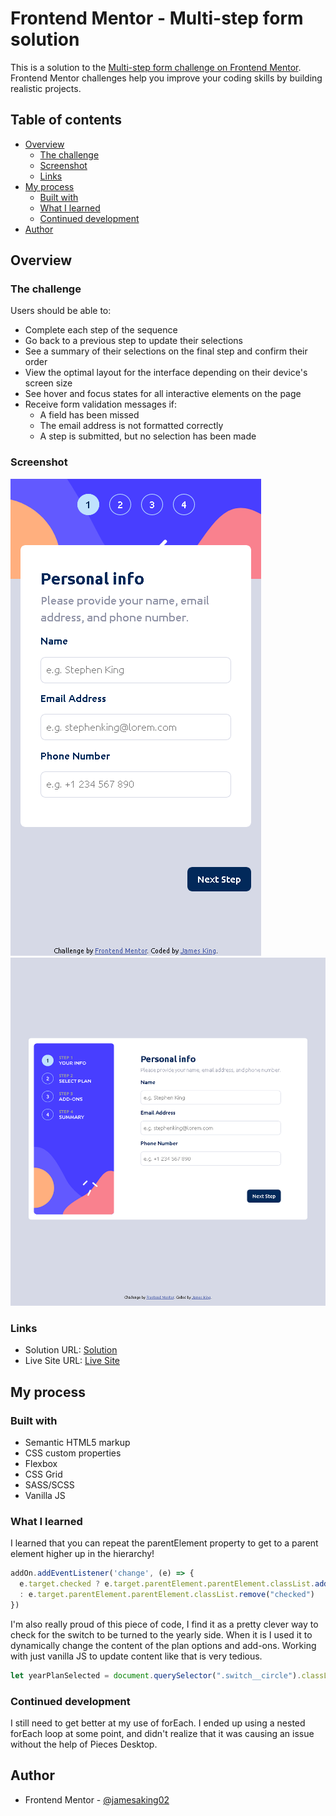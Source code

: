 # Frontend Mentor - Multi-step form solution

This is a solution to the [Multi-step form challenge on Frontend Mentor](https://www.frontendmentor.io/challenges/multistep-form-YVAnSdqQBJ). Frontend Mentor challenges help you improve your coding skills by building realistic projects. 

## Table of contents

- [Overview](#overview)
  - [The challenge](#the-challenge)
  - [Screenshot](#screenshot)
  - [Links](#links)
- [My process](#my-process)
  - [Built with](#built-with)
  - [What I learned](#what-i-learned)
  - [Continued development](#continued-development)
- [Author](#author)

## Overview

### The challenge

Users should be able to:

- Complete each step of the sequence
- Go back to a previous step to update their selections
- See a summary of their selections on the final step and confirm their order
- View the optimal layout for the interface depending on their device's screen size
- See hover and focus states for all interactive elements on the page
- Receive form validation messages if:
  - A field has been missed
  - The email address is not formatted correctly
  - A step is submitted, but no selection has been made

### Screenshot

![](./assets/images/mobile-multi-step-form.png)
![](./assets/images/desktop-multi-step-form.png)

### Links

- Solution URL: [Solution](https://github.com/jamesaking02/multi-step-form)
- Live Site URL: [Live Site](https://your-live-site-url.com)

## My process

### Built with

- Semantic HTML5 markup
- CSS custom properties
- Flexbox
- CSS Grid
- SASS/SCSS
- Vanilla JS

### What I learned

I learned that you can repeat the parentElement property to get to a parent element higher up in the hierarchy! 

```js
addOn.addEventListener('change', (e) => {
  e.target.checked ? e.target.parentElement.parentElement.classList.add("checked") 
  : e.target.parentElement.parentElement.classList.remove("checked")
})
```

I'm also really proud of this piece of code, I find it as a pretty clever way to check for the switch to be turned to the yearly side. When it is I used it to dynamically change the content of the plan options and add-ons. Working with just vanilla JS to update content like that is very tedious.

```js
let yearPlanSelected = document.querySelector(".switch__circle").classList.contain("yearlyplan")
```

### Continued development

I still need to get better at my use of forEach. I ended up using a nested forEach loop at some point, and didn't realize that it was causing an issue without the help of Pieces Desktop.

## Author

- Frontend Mentor - [@jamesaking02](https://www.frontendmentor.io/profile/jamesaking02)

